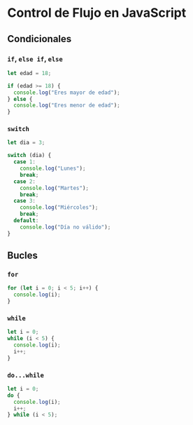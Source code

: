 # Control de Flujo en JavaScript

## Condicionales

### `if`, `else if`, `else`

```js
let edad = 18;

if (edad >= 18) {
  console.log("Eres mayor de edad");
} else {
  console.log("Eres menor de edad");
}
```

### `switch`

```js
let dia = 3;

switch (dia) {
  case 1:
    console.log("Lunes");
    break;
  case 2:
    console.log("Martes");
    break;
  case 3:
    console.log("Miércoles");
    break;
  default:
    console.log("Día no válido");
}
```

## Bucles

### `for`

```js
for (let i = 0; i < 5; i++) {
  console.log(i);
}
```

### `while`

```js
let i = 0;
while (i < 5) {
  console.log(i);
  i++;
}
```

### `do...while`

```js
let i = 0;
do {
  console.log(i);
  i++;
} while (i < 5);
```
